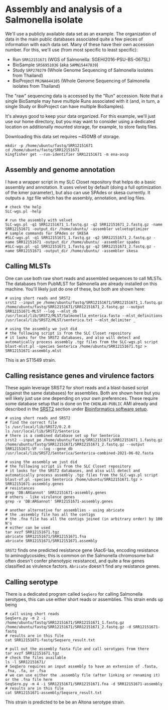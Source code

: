 # Assembly and analysis of a Salmonella isolate

We'll use a publicly available data set as an example.
The organization of data in the main public databases associated quite a few pieces of information with each data set.
Many of these have their own accession number.
For this, we'll use (from most specific to least specific):
* Run `SRR12151671` (WGS of Salmonella: SGEHI2016-PSU-BS-067SL)
* BioSample `SRS6951036` (aka `SAMN15447839`)
* Study `SRP270279` (Whole Genome Sequencing of Salmonella isolates from Thailand)
* BioProject `PRJNA644105` (Whole Genome Sequencing of Salmonella isolates from Thailand)

The "raw" sequencing data is accessed by the "Run" accession.
Note that a single BioSample may have multiple Runs associated with it (and, in turn, a single Study or BioProject can have multiple BioSamples).

It's always good to keep your data organized.
For this example, we'll just use our home directory, but you may want to consider using a dedicated location on additionally mounted storage, for example, to store fastq files.

Downloading this data set requires ~450MB of storage.
```
mkdir -p /home/ubuntu/fastq/SRR12151671
cd /home/ubuntu/fastq/SRR12151671
kingfisher get --run-identifier SRR12151671 -m ena-ascp
```

## Assembly and genome annotation
I have a wrapper script in my SLC Closet repository that helps do a basic assembly and annotation.
It uses velvet by default (doing a full optimization of the kmer parameter), but also can use SPAdes or skesa currently.
It outputs a .tgz file which has the assembly, annotation, and log files.
```
# check the help
SLC-wgs.pl -help

# run the assembly with velvet
SLC-wgs.pl -q1 SRR12151671_1.fastq.gz -q2 SRR12151671_2.fastq.gz -name SRR12151671 -output_dir /home/ubuntu/ -assembler velvetoptimizer
# sample commands for SPAdes or SKESA
#SLC-wgs.pl -q1 SRR12151671_1.fastq.gz -q2 SRR12151671_2.fastq.gz -name SRR12151671 -output_dir /home/ubuntu/ -assembler spades
#SLC-wgs.pl -q1 SRR12151671_1.fastq.gz -q2 SRR12151671_2.fastq.gz -name SRR12151671 -output_dir /home/ubuntu/ -assembler skesa
```

## Calling MLSTs
One can use both raw short reads and assembled sequences to call MLSTs.
The databases from PubMLST for Salmonella are already installed on this machine.
You'll likely just do one of these, but both are shown here:
```
# using short reads and SRST2
srst2 --input_pe /home/ubuntu/fastq/SRR12151671/SRR12151671_1.fastq.gz /home/ubuntu/fastq/SRR12151671/SRR12151671_2.fastq.gz --output SRR12151671-MLST --log --mlst_db /usr/local/lib/SRST2/MLST/Salmonella_enterica.fasta --mlst_definitions /usr/local/lib/SRST2/MLST/senterica.txt --mlst_delimiter _

# using the assembly we just did
# the following script is from the SLC Closet repository
# it looks for the SRST2 databases, and also will detect and automatically process assembly .tgz files from the SLC-wgs.pl script
blast-mlst.pl -species Senterica /home/ubuntu/SRR12151671.tgz > SRR12151671-assembly.mlst
```
This is an ST1549 strain.

## Calling resistance genes and virulence factors
These again leverage SRST2 for short reads and a blast-based script (against the same databases) for assemblies.
Both are shown here but you will likely just use one depending on your own preferences.
These require some database setup that is done on the `CHENLAB-PUBLIC` AMI already and described in the [SRST2](/sysadmin/bioinformatics.md) section under [Bioinformatics software setup](/sysadmin/bioinformatics.md).
```
# using short reads and SRST2
# find the correct file
ls /usr/local/lib/SRST2/0.2.0
ls /usr/local/lib/SRST2/Senterica
# there is a combined database set up for Senterica
srst2 --input_pe /home/ubuntu/fastq/SRR12151671/SRR12151671_1.fastq.gz /home/ubuntu/fastq/SRR12151671/SRR12151671_2.fastq.gz --output SRR12151671-VF --log --gene_db /usr/local/lib/SRST2/Senterica/Senterica-combined-2021-06-02.fasta

# using the assembly we just did
# the following script is from the SLC Closet repository
# it looks for the SRST2 databases, and also will detect and automatically process assembly .tgz files from the SLC-wgs.pl script
blast-vf.pl -species Senterica /home/ubuntu/SRR12151671.tgz > SRR12151671-assembly.genes
# resistances
grep 'DB:ARGannot' SRR12151671-assembly.genes
# others - like virulence genes
grep -v 'DB:ARGannot' SRR12151671-assembly.genes

# another alternative for assemblies - using abricate
# the .assembly file has all the contigs
# the .fna file has all the contigs joined (in arbitrary order) by 100 N's
# either can be used
tar xvzf SRR12151671.tgz
abricate SRR12151671/SRR12151671.fna
abricate SRR12151671/SRR12151671.assembly
```
`SRST2` finds one predicted resistance gene (Aac6-Iaa, encoding resistance to aminoglycosides; this is common on the Salmonella chromosome but often doesn't confer phenotypic resistance), and quite a few genes classified as virulence factors.
`Abricate` doesn't find any resistance genes.

## Calling serotype
There is a dedicated program called `SeqSero` for calling Salmonella serotypes, this can use either short reads or assemblies.
This strain ends up being 
```
# call using short reads
SeqSero.py -m 2 -i /home/ubuntu/fastq/SRR12151671/SRR12151671_1.fastq.gz /home/ubuntu/fastq/SRR12151671/SRR12151671_2.fastq.gz -d SRR12151671-fastq
# results are in this file
cat SRR12151671-fastq/Seqsero_result.txt

# pull out the assembly fasta file and call serotypes from there
tar xvzf SRR12151671.tgz
# check the files available
ls -l SRR12151671/
# SeqSero requires an input assembly to have an extension of .fasta, .fna, .fa, or .fsa
# we can use either the .assembly file (after linking or renaming it) or the .fna file here
SeqSero.py -m 4 -i SRR12151671/SRR12151671.fna -d SRR12151671-assembly
# results are in this file
cat SRR12151671-assembly/Seqsero_result.txt
```
This strain is predicted to be be an Altona serotype strain.
